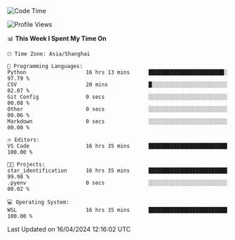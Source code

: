 <!--START_SECTION:waka-->
![Code Time](http://img.shields.io/badge/Code%20Time-1%2C621%20hrs%2020%20mins-blue)

![Profile Views](http://img.shields.io/badge/Profile%20Views-0-blue)

📊 **This Week I Spent My Time On** 

```text
🕑︎ Time Zone: Asia/Shanghai

💬 Programming Languages: 
Python                   16 hrs 13 mins      ████████████████████████░   97.79 % 
CSV                      20 mins             █░░░░░░░░░░░░░░░░░░░░░░░░   02.07 % 
Git Config               0 secs              ░░░░░░░░░░░░░░░░░░░░░░░░░   00.08 % 
Other                    0 secs              ░░░░░░░░░░░░░░░░░░░░░░░░░   00.06 % 
Markdown                 0 secs              ░░░░░░░░░░░░░░░░░░░░░░░░░   00.00 % 

🔥 Editors: 
VS Code                  16 hrs 35 mins      █████████████████████████   100.00 % 

🐱‍💻 Projects: 
star_identification      16 hrs 35 mins      █████████████████████████   99.98 % 
.pyenv                   0 secs              ░░░░░░░░░░░░░░░░░░░░░░░░░   00.02 % 

💻 Operating System: 
WSL                      16 hrs 35 mins      █████████████████████████   100.00 % 
```


 Last Updated on 16/04/2024 12:16:02 UTC
<!--END_SECTION:waka-->